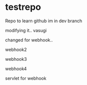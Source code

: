 # testrepo
Repo to learn github
im in dev branch

modifying it.. vasugi


changed for webhook..

webhook2

webhook3

webhook4


servlet for webhook
